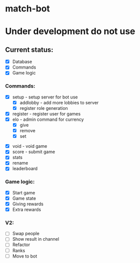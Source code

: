 # match-bot

# Under development do not use

## Current status:

- [x] Database
- [x] Commands
- [x] Game logic

### Commands:
- [x] setup - setup server for bot use
    - [x] addlobby - add more lobbies to server
    - [x] register role generation
- [x] register - register user for games
- [x] elo - admin command for currency 
    - [x] give
    - [x] remove
    - [x] set
<!-- - [ ] redo - redo game <- No point -->
- [x] void - void game
- [x] score - submit game
- [x] stats
- [x] rename
- [x] leaderboard

### Game logic:
- [x] Start game
- [x] Game state
- [x] Giving rewards
- [x] Extra rewards
  
### V2:
- [ ] Swap people
- [ ] Show result in channel
- [ ] Refactor
- [ ] Ranks
- [ ] Move to bot